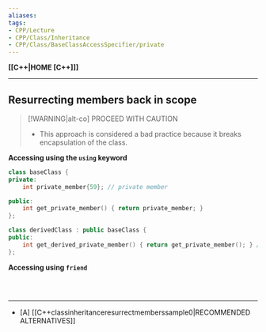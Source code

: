 ```yaml
---
aliases:
tags:
- CPP/Lecture
- CPP/Class/Inheritance
- CPP/Class/BaseClassAccessSpecifier/private
---
```

**[[C++|HOME [C++]]]**

---
## Resurrecting members back in scope
>[!WARNING|alt-co] PROCEED WITH CAUTION
>- This approach is considered a bad practice because it breaks encapsulation of the class.

**Accessing using the `using` keyword**
```cpp
class baseClass {
private:
    int private_member{59}; // private member

public:
    int get_private_member() { return private_member; }
};

class derivedClass : public baseClass {
public:
    int get_derived_private_member() { return get_private_member(); } // "resurrects" private_member
};
```

**Accessing using `friend`**
```cpp

```
<br>

---
- [A] [[C++classinheritanceresurrectmemberssample0|RECOMMENDED ALTERNATIVES]]